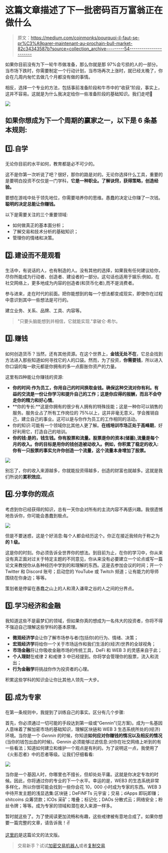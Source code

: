 # 这篇文章描述了下一批密码百万富翁正在做什么

> 原文：<https://medium.com/coinmonks/pourquoi-il-faut-se-pr%C3%A9parer-maintenant-au-prochain-bull-market-82c34343587b?source=collection_archive---------54----------------------->

如果你目前没有为下一轮牛市做准备，那么你就是那 97%会亏损的人的一部分。当市场下跌时，你需要制定一个行动计划，当市场再次上涨时，就已经太晚了，你会在几周内匆忙去做几个月都没有做的事情。

相反，选择一个专业的方法，包括事前准备阶段和牛市中的“收获”阶段，事实上，这并不容易。这就是为什么我决定给你一些准备阶段的基础知识。我们走吧🚀

![](img/6ef233336322d87ff6c3f6a8f0b6b1a5.png)

## 如果你想成为下一个周期的赢家之一，以下是 6 条基本规则:

## 1️⃣.自学

无论你目前的水平如何，教育都是必不可少的。

这不是你第一次听说了吧？很好，那你的路是对的。无论你选择什么工具，重要的是要明白投资不仅仅是一门学科，**它是一种职业。了解诀窍，获得策略，创造经验。**

要想在游戏中处于领先地位，你需要培养你的思维。愚蠢的决定让你赚了一次钱。**聪明的决定总能让你赚钱。**

以下是需要关注的三个重要领域:

*   如何做真正的基本面分析；
*   了解交易和技术分析的基础知识；
*   管理你的情绪和决策。

## 2️⃣.建设而不是观看

生活中，有说话的人，也有制造的人。没有其他的选择，如果我有任何建议给你，尽你所能成为行动者、创造者、建设者的一部分。这句话也适用于娱乐:例如，在社交网络上，更多地成为内容的创造者(和货币化者),而不是消费者。

参与进来，走在时代的前面。把你能想到的每一个想法都变成现实，即使你在过程中意识到其中一些想法是可行的。

建立业务、关系、品牌、工具、内容等。

> "只要头脑能想到并相信，它就能实现."拿破仑·希尔。

## 3️⃣.赚钱

如何创造货币？当然，还有其他资源。在这个世界上，**金钱无处不在**，它总会找到方法进入那些知道如何寻找它的人的口袋。然而，为了投资，**你需要钱**，所以进入你口袋的每一欧元都是你拥有的多一点膨胀你资产的力量。

这里有四种能让你赚钱的资源:

*   **你的时间:**作为员工，你用自己的时间换取金钱。确保这种交流对你有利。有益的交流是一份让你学习和提升自己的工作；这是你应得的报酬，而且**不会夺走你的精力和好心情**。
*   **你的专长:**这是你拥有的很少有人拥有的特殊技能；这是一种你可以销售的服务。服务业占了所有工作岗位的 75%以上，这并非毫无意义。学会推销自己，建立自己的事业。这可以是与你作为员工的工作相同的活动。
*   你的知识:可能有一个领域你比其他人更了解。**在线培训市场正处于高峰期**，好好利用它，打造自己的培训。
*   **你的钱:**是的，钱生钱。你有股票和流量。股票是你的资本(储蓄),流量是每个月的收入。你的目标是用你的钱创造被动收入。例如，你积累了稳定的收入:你有一只股票的事实允许你**创造一个流量，这个流量本身增加了股票。**

![](img/bbca812861fba7097b916964de86891b.png)

别忘了，你的收入来源越多，你就能投资得越多，创造的财富也就越多。这就是我们所说的**累积效应**。

## 4️⃣.分享你的观点

考虑到你已经获得的知识，总有一天你会对所有的主流内容不再感兴趣。我很遗憾地告诉你，你可能会愚蠢到极点。

![](img/be87eaf1d304c82f91f3a553120c5973.png)

但是不要迷惑，这是个好消息:每个人都会经历这个。你正在接近我倾向于称之为**的 1 级。**

这是你的时刻。你必须告诉全世界你的想法。到目前为止，在你的学习中，你从来没有真正面对过关于特定主题的不同意见，你从来没有必要建立一个论点或写一篇论文来教授你从各种经历中学到的和理解的东西。这是去参加会议的时间；开一个 Twitter 和 Discord 账号；启动您的 YouTube 或 Twitch 频道；让有能力的导师围绕在你身边；等等。

策划者是停留在愚蠢之山上的人和滑入谦卑之谷的人之间的分界点。

## 5️⃣.学习经济和金融

我知道这些不是最梦幻的领域，但如果你真的想成为一名伟大的投资者，你将不得不强迫自己理解这些学科的基本原理。

*   **微观经济学**会让你了解市场参与者(包括你)的行为、情绪、决策；
*   **宏观经济学**将给你一个关于市场运作和我们生活的(经济)世界的全球视角；
*   **市场金融**将让你吸收金融市场的传统工具，DeFi 和 WEB 3 的灵感来自于此；
*   **个人理财**在戒律 2 和戒律 3 中已经提到。你将学会管理你的股票，流入和流出；
*   **行为金融学**将挑战你作为投资者的心理。

积累这些学科的知识会让你比其他人领先一大步。

## 6️⃣.成为专家

在第一条规则中，我提到了训练自己的事实。区分有几个步骤:

首先，你必须通过一切可能的手段达到第一级或“Gennin”(见方案)。成为一名基因人意味着了解加密市场的基础知识，理解区块链和 WEB 3 生态系统所处的(经济)环境。当你是一个 *Gennin* 的时候，你知道**如何应对你赚钱的情况以及相反的情况**(当你的钱包出血的时候)。Gennin 必须能够过滤信息:对你在社交网络上听到的有一些看法；知道如何建立和维护一个观点是有利的。为了说明这一点，我使用了《火影忍者》中的忍者等级。让我们仔细看看:

![](img/4e47f1cc404a0dc04dd9247bfd785cfd.png)

当你是一个基因人时，你哪里也不擅长，但却处处平庸。这就是你决定专攻的时候。因此，你将通过你的专业的下一个水平。幸运的是，WEB3 的生态系统非常多样化，所以你很可能会找到一些你会花 10，000 小时成为专家的东西。WEB 3 中待开发主题的浅显选集:区块链；DeFiNFTs 元宇宙；交易；dApps 即玩即赚；shitcoins 众筹贷款；ICOs 采矿；堆叠；标记化；DAOs 分散式云；网络安全；粉丝令牌；等等。成为专家的领域和潜在收入来源一样多。

暂时就这些了。为了使阅读更加流畅和有趣，这些戒律被有意地合成了。如果你想要一篇完整的文章，请告诉我！✌️

[这里的](/@DouussCrypto.eth/pourquoi-il-faut-se-préparer-maintenant-au-prochain-bull-market-577962b46570)是这篇论文的法文版。

> 交易新手？试试[加密交易机器人](/coinmonks/crypto-trading-bot-c2ffce8acb2a)或者[复制交易](/coinmonks/top-10-crypto-copy-trading-platforms-for-beginners-d0c37c7d698c)